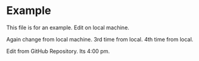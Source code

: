 # Example
This file is for an example.
Edit on local machine.

Again change from local machine.
3rd time from local.
4th time from local.

Edit from GitHub Repository.
Its 4:00 pm.
